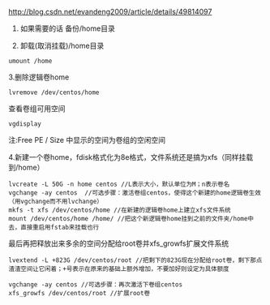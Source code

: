 http://blog.csdn.net/evandeng2009/article/details/49814097


1. 如果需要的话 备份/home目录

2. 卸载(取消挂载)/home目录
```
umount /home
```

3.删除逻辑卷home
```
lvremove /dev/centos/home
```

查看卷组可用空间
```
vgdisplay
```
注:Free PE / Size 中显示的空间为卷组的空闲空间

4.新建一个卷home，fdisk格式化为8e格式，文件系统还是搞为xfs（同样挂载到/home）
```
lvcreate -L 50G -n home centos //L表示大小，默认单位为M；n表示卷名
vgchange -ay centos  //可选步骤：激活卷组centos，使得这个新建的home逻辑卷生效（用vgchange而不用lvchange）
mkfs -t xfs /dev/centos/home //在新建的逻辑卷home上建立xfs文件系统
mount /dev/centos/home /home/ //把这个新逻辑卷home挂到之前的文件夹/home中去，直接重启用fstab来挂载也行
```

最后再把释放出来多余的空间分配给root卷并xfs_growfs扩展文件系统
```
lvextend -L +823G /dev/centos/root //把剩下的823G现在分配给root卷，剩下那点渣渣空间让它闲着；+号表示在原来的基础上额外增加，不要加好则设定为具体额度
```

```
vgchange -ay centos //可选步骤：再次激活下卷组centos
xfs_growfs /dev/centos/root //扩展root卷
```